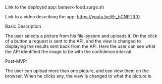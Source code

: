 
Link to the deployed app:
berserk-food.surge.sh

Link to a video describing the app:
https://youtu.be/6-_hCNPTRf0

Basic Description

The user selects a picture from his file-system and uploads it. On the click of a button a request is sent to
the API, and the view is changed to displaying the results sent back from the API.
Here the user can see what the API identified the image to be with the confidence interval.

Post-MVP:

The user can upload more than one picture, and can view them on the browser. When he clicks any,
the view is changed to what the picture is.
